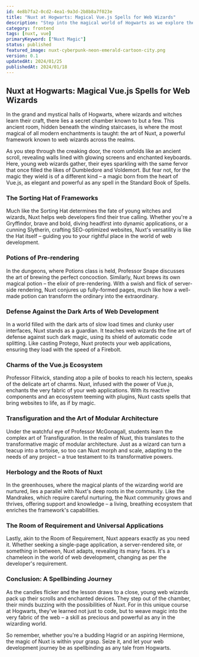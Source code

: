 ```yaml
---
id: 4e8b7fa2-0cd2-4ea1-9a3d-2b8b8a7f023e
title: "Nuxt at Hogwarts: Magical Vue.js Spells for Web Wizards"
description: "Step into the magical world of Hogwarts as we explore the enchanting capabilities of Nuxt. Discover how this powerful framework casts spells in web development, from server-side rendering potions to the charms of the Vue.js ecosystem."
category: frontend
tags: [nuxt, vue]
primaryKeyword: ["Nuxt Magic"]
status: published
featured_image: nuxt-cyberpunk-neon-emerald-cartoon-city.png
version: 0.1
updatedAt: 2024/01/25
publishedAt: 2024/01/18
---
```


## Nuxt at Hogwarts: Magical Vue.js Spells for Web Wizards

In the grand and mystical halls of Hogwarts, where wizards and witches learn their craft, there lies a secret chamber known to but a few. This ancient room, hidden beneath the winding staircases, is where the most magical of all modern enchantments is taught: the art of Nuxt, a powerful framework known to web wizards across the realms.

As you step through the creaking door, the room unfolds like an ancient scroll, revealing walls lined with glowing screens and enchanted keyboards. Here, young web wizards gather, their eyes sparkling with the same fervor that once filled the likes of Dumbledore and Voldemort. But fear not, for the magic they wield is of a different kind – a magic born from the heart of Vue.js, as elegant and powerful as any spell in the Standard Book of Spells.

### The Sorting Hat of Frameworks

Much like the Sorting Hat determines the fate of young witches and wizards, Nuxt helps web developers find their true calling. Whether you're a Gryffindor, brave and bold, diving headfirst into dynamic applications, or a cunning Slytherin, crafting SEO-optimized websites, Nuxt's versatility is like the Hat itself – guiding you to your rightful place in the world of web development.

### Potions of Pre-rendering

In the dungeons, where Potions class is held, Professor Snape discusses the art of brewing the perfect concoction. Similarly, Nuxt brews its own magical potion – the elixir of pre-rendering. With a swish and flick of server-side rendering, Nuxt conjures up fully-formed pages, much like how a well-made potion can transform the ordinary into the extraordinary.

### Defense Against the Dark Arts of Web Development

In a world filled with the dark arts of slow load times and clunky user interfaces, Nuxt stands as a guardian. It teaches web wizards the fine art of defense against such dark magic, using its shield of automatic code splitting. Like casting Protego, Nuxt protects your web applications, ensuring they load with the speed of a Firebolt.

### Charms of the Vue.js Ecosystem

Professor Flitwick, standing atop a pile of books to reach his lectern, speaks of the delicate art of charms. Nuxt, infused with the power of Vue.js, enchants the very fabric of your web applications. With its reactive components and an ecosystem teeming with plugins, Nuxt casts spells that bring websites to life, as if by magic.

### Transfiguration and the Art of Modular Architecture

Under the watchful eye of Professor McGonagall, students learn the complex art of Transfiguration. In the realm of Nuxt, this translates to the transformative magic of modular architecture. Just as a wizard can turn a teacup into a tortoise, so too can Nuxt morph and scale, adapting to the needs of any project – a true testament to its transformative powers.

### Herbology and the Roots of Nuxt

In the greenhouses, where the magical plants of the wizarding world are nurtured, lies a parallel with Nuxt's deep roots in the community. Like the Mandrakes, which require careful nurturing, the Nuxt community grows and thrives, offering support and knowledge – a living, breathing ecosystem that enriches the framework's capabilities.

### The Room of Requirement and Universal Applications

Lastly, akin to the Room of Requirement, Nuxt appears exactly as you need it. Whether seeking a single-page application, a server-rendered site, or something in between, Nuxt adapts, revealing its many faces. It's a chameleon in the world of web development, changing as per the developer's requirement.

### Conclusion: A Spellbinding Journey

As the candles flicker and the lesson draws to a close, young web wizards pack up their scrolls and enchanted devices. They step out of the chamber, their minds buzzing with the possibilities of Nuxt. For in this unique course at Hogwarts, they've learned not just to code, but to weave magic into the very fabric of the web – a skill as precious and powerful as any in the wizarding world.

So remember, whether you're a budding Hagrid or an aspiring Hermione, the magic of Nuxt is within your grasp. Seize it, and let your web development journey be as spellbinding as any tale from Hogwarts.
